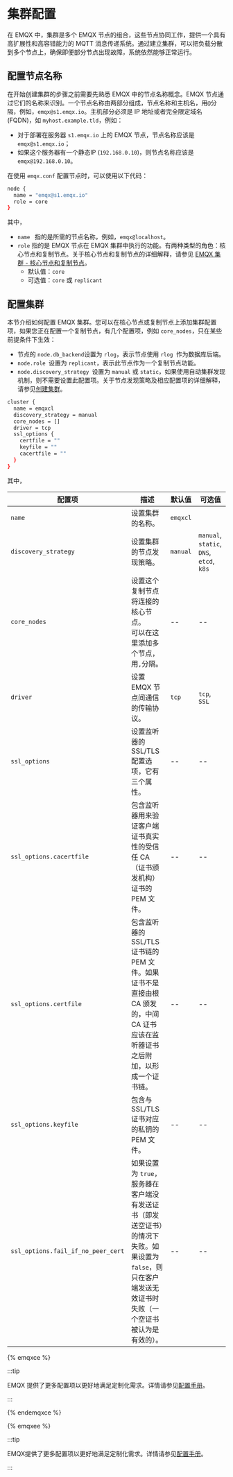# 集群配置

在 EMQX 中，集群是多个 EMQX 节点的组合，这些节点协同工作，提供一个具有高扩展性和高容错能力的 MQTT 消息传递系统。通过建立集群，可以把负载分散到多个节点上，确保即便部分节点出现故障，系统依然能够正常运行。

## 配置节点名称

在开始创建集群的步骤之前需要先熟悉 EMQX 中的节点名称概念。EMQX 节点通过它们的名称来识别。一个节点名称由两部分组成，节点名称和主机名，用`@`分隔，例如，`emqx@s1.emqx.io`。主机部分必须是 IP 地址或者完全限定域名 (FQDN)，如 `myhost.example.tld`，例如：

- 对于部署在服务器 `s1.emqx.io` 上的 EMQX 节点，节点名称应该是 `emqx@s1.emqx.io`；
- 如果这个服务器有一个静态IP (`192.168.0.10`)，则节点名称应该是 `emqx@192.168.0.10`。

在使用 `emqx.conf` 配置节点时，可以使用以下代码：

```bash
node {
  name = "emqx@s1.emqx.io"
  role = core
}
```

其中，

- `name ` 指的是所需的节点名称，例如，`emqx@localhost`。
- `role` 指的是 EMQX 节点在 EMQX 集群中执行的功能。有两种类型的角色：核心节点和复制节点。关于核心节点和复制节点的详细解释，请参见 [EMQX 集群 - 核心节点和复制节点](../deploy/cluster/mria-introduction.md)。
  - 默认值：`core`
  - 可选值：`core` 或 `replicant`

## 配置集群

本节介绍如何配置 EMQX 集群。您可以在核心节点或复制节点上添加集群配置项，如果您正在配置一个复制节点，有几个配置项，例如 `core_nodes`，只在某些前提条件下生效：

- 节点的 `node.db_backend`设置为 `rlog`，表示节点使用 `rlog `作为数据库后端。
- `node.role `设置为 `replicant`，表示此节点作为一个复制节点功能。
- `node.discovery_strategy `设置为 `manual` 或 `static`，如果使用自动集群发现机制，则不需要设置此配置项。关于节点发现策略及相应配置项的详细解释，请参见[创建集群](../deploy/cluster/create-cluster.md)。

```bash
cluster {
  name = emqxcl
  discovery_strategy = manual
  core_nodes = []
  driver = tcp
  ssl_options {
    certfile = ""
    keyfile = ""
    cacertfile = ""
  }
}
```

其中，

| 配置项                             | 描述                                                         | 默认值   | 可选值                                   |
| ---------------------------------- | ------------------------------------------------------------ | -------- | ---------------------------------------- |
| `name`                             | 设置集群的名称。                                             | `emqxcl` |                                          |
| `discovery_strategy`               | 设置集群的节点发现策略。                                     | `manual` | `manual`, `static`, `DNS`, `etcd`, `k8s` |
| `core_nodes`                       | 设置这个复制节点将连接的核心节点。<br />可以在这里添加多个节点，用`,`分隔。 | --       | --                                       |
| `driver`                           | 设置 EMQX 节点间通信的传输协议。                             | `tcp`    | `tcp`, `SSL`                             |
| `ssl_options`                      | 设置监听器的 SSL/TLS 配置选项，它有三个属性。                | --       | --                                       |
| `ssl_options.cacertfile`           | 包含监听器用来验证客户端证书真实性的受信任 CA（证书颁发机构）证书的 PEM 文件。 | --       | --                                       |
| `ssl_options.certfile`             | 包含监听器的 SSL/TLS 证书链的 PEM 文件。如果证书不是直接由根 CA 颁发的，中间 CA 证书应该在监听器证书之后附加，以形成一个证书链。 | --       | --                                       |
| `ssl_options.keyfile`              | 包含与 SSL/TLS 证书对应的私钥的 PEM 文件。                   | --       | --                                       |
| `ssl_options.fail_if_no_peer_cert` | 如果设置为 `true`，服务器在客户端没有发送证书（即发送空证书）的情况下失败。如果设置为 `false`，则只在客户端发送无效证书时失败（一个空证书被认为是有效的）。 | --       | --                                       |

{% emqxce %}

:::tip

EMQX 提供了更多配置项以更好地满足定制化需求。详情请参见[配置手册](https://www.emqx.io/docs/zh/v@CE_VERSION@/hocon/)。

:::

{% endemqxce %}

{% emqxee %}

:::tip

EMQX提供了更多配置项以更好地满足定制化需求。详情请参见[配置手册](https://docs.emqx.com/zh/enterprise/v@EE_VERSION@/hocon/)。

:::
